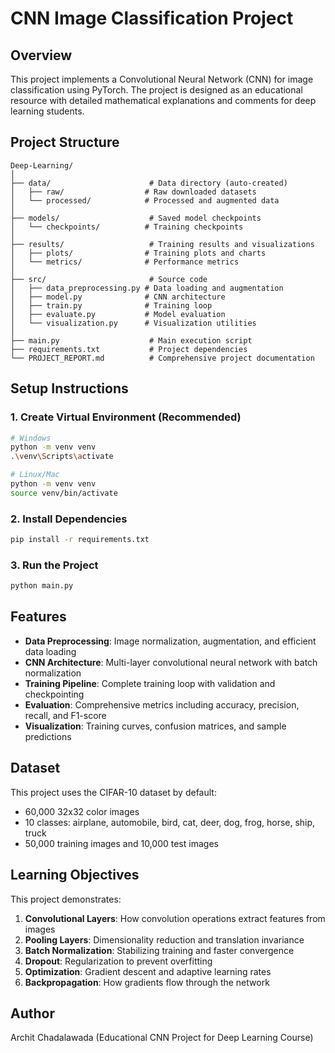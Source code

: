 # CNN Image Classification Project

## Overview
This project implements a Convolutional Neural Network (CNN) for image classification using PyTorch. The project is designed as an educational resource with detailed mathematical explanations and comments for deep learning students.

## Project Structure
```
Deep-Learning/
│
├── data/                      # Data directory (auto-created)
│   ├── raw/                  # Raw downloaded datasets
│   └── processed/            # Processed and augmented data
│
├── models/                    # Saved model checkpoints
│   └── checkpoints/          # Training checkpoints
│
├── results/                   # Training results and visualizations
│   ├── plots/                # Training plots and charts
│   └── metrics/              # Performance metrics
│
├── src/                       # Source code
│   ├── data_preprocessing.py # Data loading and augmentation
│   ├── model.py              # CNN architecture
│   ├── train.py              # Training loop
│   ├── evaluate.py           # Model evaluation
│   └── visualization.py      # Visualization utilities
│
├── main.py                    # Main execution script
├── requirements.txt           # Project dependencies
└── PROJECT_REPORT.md          # Comprehensive project documentation

```

## Setup Instructions

### 1. Create Virtual Environment (Recommended)
```bash
# Windows
python -m venv venv
.\venv\Scripts\activate

# Linux/Mac
python -m venv venv
source venv/bin/activate
```

### 2. Install Dependencies
```bash
pip install -r requirements.txt
```

### 3. Run the Project
```bash
python main.py
```

## Features

- **Data Preprocessing**: Image normalization, augmentation, and efficient data loading
- **CNN Architecture**: Multi-layer convolutional neural network with batch normalization
- **Training Pipeline**: Complete training loop with validation and checkpointing
- **Evaluation**: Comprehensive metrics including accuracy, precision, recall, and F1-score
- **Visualization**: Training curves, confusion matrices, and sample predictions

## Dataset

This project uses the CIFAR-10 dataset by default:
- 60,000 32x32 color images
- 10 classes: airplane, automobile, bird, cat, deer, dog, frog, horse, ship, truck
- 50,000 training images and 10,000 test images

## Learning Objectives

This project demonstrates:
1. **Convolutional Layers**: How convolution operations extract features from images
2. **Pooling Layers**: Dimensionality reduction and translation invariance
3. **Batch Normalization**: Stabilizing training and faster convergence
4. **Dropout**: Regularization to prevent overfitting
5. **Optimization**: Gradient descent and adaptive learning rates
6. **Backpropagation**: How gradients flow through the network

## Author
Archit Chadalawada (Educational CNN Project for Deep Learning Course)
